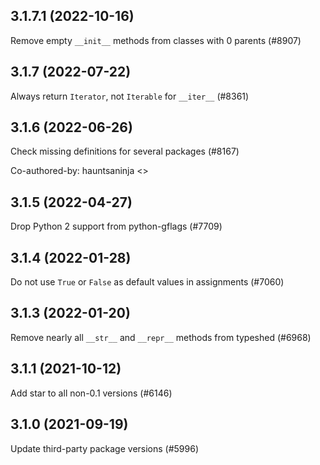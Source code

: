 ## 3.1.7.1 (2022-10-16)

Remove empty `__init__` methods from classes with 0 parents (#8907)

## 3.1.7 (2022-07-22)

Always return `Iterator`, not `Iterable` for `__iter__` (#8361)

## 3.1.6 (2022-06-26)

Check missing definitions for several packages (#8167)

Co-authored-by: hauntsaninja <>

## 3.1.5 (2022-04-27)

Drop Python 2 support from python-gflags (#7709)

## 3.1.4 (2022-01-28)

Do not use `True` or `False` as default values in assignments (#7060)

## 3.1.3 (2022-01-20)

Remove nearly all `__str__` and `__repr__` methods from typeshed (#6968)

## 3.1.1 (2021-10-12)

Add star to all non-0.1 versions (#6146)

## 3.1.0 (2021-09-19)

Update third-party package versions (#5996)

